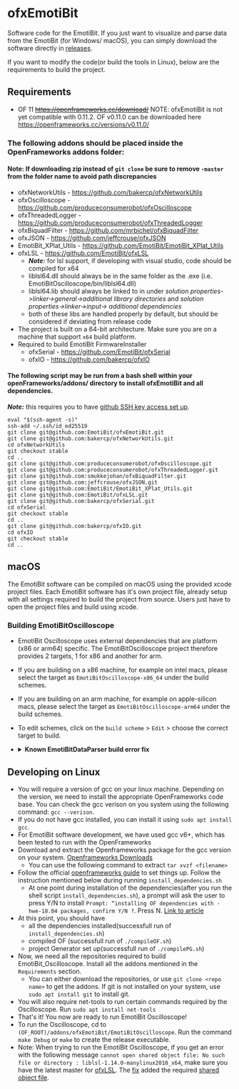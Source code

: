 # ofxEmotiBit
Software code for the EmotiBit. 
If you just want to visualize and parse data from the EmotiBit (for Windows/ macOS), you can simply download the software directly in [releases](https://github.com/EmotiBit/ofxEmotiBit/releases).

If you want to modify the code(or build the tools in Linux), below are the requirements to build the project.  

## Requirements
- OF 11 ~~https://openframeworks.cc/download/~~ NOTE: ofxEmotiBit is not yet compatible with 0.11.2. OF v0.11.0 can be downloaded here https://openframeworks.cc/versions/v0.11.0/
### The following addons should be placed inside the OpenFrameworks addons folder:
#### Note: If downloading zip instead of `git clone` be sure to remove `-master` from the folder name to avoid path discrepancies
- ofxNetworkUtils - https://github.com/bakercp/ofxNetworkUtils
- ofxOscilloscope - https://github.com/produceconsumerobot/ofxOscilloscope
- ofxThreadedLogger - https://github.com/produceconsumerobot/ofxThreadedLogger
- ofxBiquadFilter - https://github.com/mrbichel/ofxBiquadFilter
- ofxJSON - https://github.com/jeffcrouse/ofxJSON
- EmotiBit_XPlat_Utils - https://github.com/EmotiBit/EmotiBit_XPlat_Utils
- ofxLSL - https://github.com/EmotiBit/ofxLSL
  - _**Note:**_ for lsl support, if developing with visual studio, code should be compiled for x64
  - liblsl64.dll should always be in the same folder as the .exe (i.e. EmotiBitOscilloscope/bin/liblsl64.dll)
  - liblsl64.lib should always be linked to in under _solution properties->linker->general->additional library directories_ and _solution properties->linker->input-> additional dependencies_
  - both of these libs are handled properly by default, but should be considered if deviating from release code
- The project is built on a 64-bit architecture. Make sure you are on a machine that support `x64` build platform.
- Required to build EmotiBit FirmwareInstaller
  - ofxSerial - https://github.com/EmotiBit/ofxSerial
  - ofxIO - https://github.com/bakercp/ofxIO

#### The following script may be run from a bash shell within your openFrameworks/addons/ directory to install ofxEmotiBit and all dependencies. 
_**Note:**_ this requires you to have [github SSH key access set up](https://docs.github.com/en/authentication/connecting-to-github-with-ssh/generating-a-new-ssh-key-and-adding-it-to-the-ssh-agent).
```
eval "$(ssh-agent -s)"
ssh-add ~/.ssh/id_ed25519
git clone git@github.com:EmotiBit/ofxEmotiBit.git
git clone git@github.com:bakercp/ofxNetworkUtils.git
cd ofxNetworkUtils
git checkout stable
cd ..
git clone git@github.com:produceconsumerobot/ofxOscilloscope.git
git clone git@github.com:produceconsumerobot/ofxThreadedLogger.git
git clone git@github.com:smukkejohan/ofxBiquadFilter.git
git clone git@github.com:jeffcrouse/ofxJSON.git
git clone git@github.com:EmotiBit/EmotiBit_XPlat_Utils.git
git clone git@github.com:EmotiBit/ofxLSL.git
git clone git@github.com:bakercp/ofxSerial.git
cd ofxSerial
git checkout stable
cd ..
git clone git@github.com:bakercp/ofxIO.git
cd ofxIO
git checkout stable
cd ..
```

## macOS 
The EmotiBit software can be compiled on macOS using the provided xcode project files. Each EmotiBit software has it's own project file, already setup with all settings required to build the project from source. Users just have to open the project files and build using xcode.

### Building EmotiBitOscilloscope
- EmotiBit Oscilloscope uses external dependencies that are platform (x86 or arm64) specific. The EmotiBitOscilloscope project therefore provides 2 targets, 1 for x86 and another for arm.
- If you are building on a x86 machine, for example on intel macs, please select the target as `EmotiBitOscilloscope-x86_64` under the build schemes.
- If you are building on an arm machine, for example on apple-silicon macs, please select the target as `EmotiBitOscilloscope-arm64` under the build schemes.
- To edit schemes, click on the `build scheme` > `Edit` > choose the correct target to build.
- <details><summary><b>Known EmotiBitDataParser build error fix</b></summary>
  
  - For `EmotiBitDataParser`, if you get an error `ERROR: -NSDocumentRevisionsDebugMode does not exist, try absolute path` when compiling in `debug
    - Choose the `build scheme`.
    - In the `Run` tab, open the `Options` tab
    - unckeck the `Allow debugging when using document Version Browser` checkbox.
    - Try building again.
  </details>

## Developing on Linux
- You will require a version of gcc on your linux machine. Depending on the version, we need to install the appropriate OpenFrameworks code base. You can check the gcc verison on you system using the following command: `gcc --verison`.
- If you do not have gcc installed, you can install it using `sudo apt install gcc`.
- For EmotiBit software development, we have used gcc v6+, which has been tested to run with the OpenFrameworks
- Download and extract the Openframeworks package for the gcc version on your system. [Openframeworks Downloads](https://openframeworks.cc/versions/v0.11.0/)
  - You can use the following command to extract `tar xvzf <filename>`
- Follow the official [openframeworks guide](https://openframeworks.cc/setup/linux-install/) to set things up. Follow the instruction mentioned below during running `install_dependencies.sh`
  - At one point during installation of the dependencies(after you run the shell script `install_dependencies.sh`), a prompt will ask the user to press Y/N to install `Prompt: “installing OF dependencies with -hwe-18.04 packages, confirm Y/N ?`. Press N. [Link to article](https://forum.openframeworks.cc/t/urgent-installing-libgl1-mesa-dev-hwe-18-04/32345/3)
- At this point, you should have 
  - all the dependencies installed(successfull run of `install_dependencies.sh`)
  - compiled OF (successfull run of `./compileOF.sh`)
  - project Generator set up(successfull run of `./compilePG.sh`)
- Now, we need all the repositories required to build EmotiBit_Oscilloscope. Install all the addons mentioned in the `Requirements` section.
  - You can either download the repositories, or use `git clone <repo name>` to get the  addons. If git is not installed on your system, use `sudo apt install git` to install git.
- You will also require net-tools to run certain commands required by the Oscilloscope. Run `sudo apt install net-tools`
- That's it! You now are ready to run EmotiBit Oscilloscope!
- To run the Oscilloscope, cd to `(OF_ROOT)/addons/ofxEmotiBit/EmotiBitOscilloscope`. Run the command `make Debug` or `make` to create the release executable.
- Note: When trying to run the EmotiBit Oscilloscope, if you get an error with the following message `cannot open shared object file: No such file or directory : liblsl-1.14.0-manylinux2010_x64`, make sure you have the latest master for [ofxLSL](https://github.com/EmotiBit/ofxLSL). The [fix](https://github.com/EmotiBit/ofxLSL/pull/8/files) added the required [shared object file](https://github.com/EmotiBit/ofxLSL/tree/master/libs/labstreaminglayer/lib/linux64).

